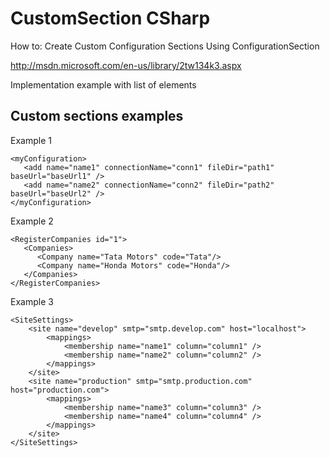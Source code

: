 CustomSection CSharp
====================

How to: Create Custom Configuration Sections Using ConfigurationSection

http://msdn.microsoft.com/en-us/library/2tw134k3.aspx

Implementation example with list of elements

Custom sections examples
------------------------

Example 1
```
<myConfiguration>
   <add name="name1" connectionName="conn1" fileDir="path1" baseUrl="baseUrl1" />
   <add name="name2" connectionName="conn2" fileDir="path2" baseUrl="baseUrl2" />
</myConfiguration>	
```

Example 2
```
<RegisterCompanies id="1">
   <Companies>
      <Company name="Tata Motors" code="Tata"/>
      <Company name="Honda Motors" code="Honda"/>
   </Companies>
</RegisterCompanies>
```

Example 3
```
<SiteSettings>
	<site name="develop" smtp="smtp.develop.com" host="localhost">
		<mappings>
			<membership name="name1" column="column1" />
			<membership name="name2" column="column2" />
		</mappings>
	</site>
	<site name="production" smtp="smtp.production.com" host="production.com">
		<mappings>
			<membership name="name3" column="column3" />
			<membership name="name4" column="column4" />
		</mappings>
	</site>
</SiteSettings>
```


